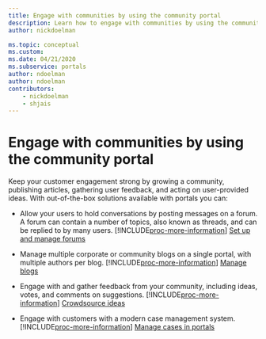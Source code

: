 ```yaml
---
title: Engage with communities by using the community portal
description: Learn how to engage with communities by using the community portal.
author: nickdoelman

ms.topic: conceptual
ms.custom: 
ms.date: 04/21/2020
ms.subservice: portals
author: ndoelman
author: ndoelman
contributors:
    - nickdoelman
    - shjais
---
```


# Engage with communities by using the community portal

Keep your customer engagement strong by growing a community, publishing articles, gathering user feedback, and acting on user-provided ideas. With out-of-the-box solutions available with portals you can:

- Allow your users to hold conversations by posting messages on a forum. A forum can contain a number of topics, also known as threads, and can be replied to by many users. [!INCLUDE[proc-more-information](../../../includes/proc-more-information.md)] [Set up and manage forums](setup-manage-forums.md)  

- Manage multiple corporate or community blogs on a single portal, with multiple authors per blog. [!INCLUDE[proc-more-information](../../../includes/proc-more-information.md)] [Manage blogs](manage-blogs.md)  

- Engage with and gather feedback from your community, including ideas, votes, and comments on suggestions. [!INCLUDE[proc-more-information](../../../includes/proc-more-information.md)] [Crowdsource ideas](crowdsource-ideas.md)  

- Engage with customers with a modern case management system. [!INCLUDE[proc-more-information](../../../includes/proc-more-information.md)] [Manage cases in portals](case-management.md)


